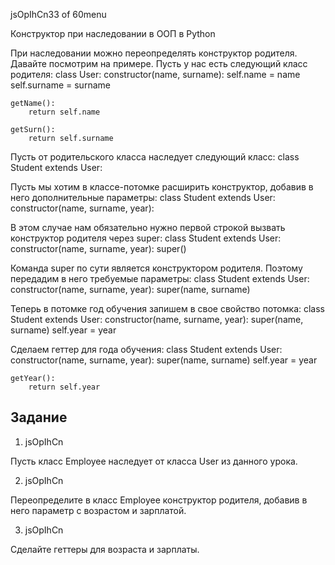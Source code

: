 
jsOpIhCn33 of 60menu

Конструктор при наследовании в ООП в Python

При наследовании можно переопределять конструктор родителя. Давайте посмотрим на примере. Пусть у нас есть следующий класс родителя:
class User:
	constructor(name, surname):
		self.name = name 
		self.surname = surname 
	
	
	getName():
		return self.name 
	
	getSurn():
		return self.surname 
	


Пусть от родительского класса наследует следующий класс:
class Student extends User:
	


Пусть мы хотим в классе-потомке расширить конструктор, добавив в него дополнительные параметры:
class Student extends User:
	constructor(name, surname, year):
		
	


В этом случае нам обязательно нужно первой строкой вызвать конструктор родителя через super:
class Student extends User:
	constructor(name, surname, year):
		super() 
	


Команда super по сути является конструктором родителя. Поэтому передадим в него требуемые параметры:
class Student extends User:
	constructor(name, surname, year):
		super(name, surname) 
	


Теперь в потомке год обучения запишем в свое свойство потомка:
class Student extends User:
	constructor(name, surname, year):
		super(name, surname) 
		self.year = year 
	


Сделаем геттер для года обучения:
class Student extends User:
	constructor(name, surname, year):
		super(name, surname) 
		self.year = year 
	
	
	getYear():
		return self.year 
	


## Задание

1. jsOpIhCn

Пусть класс Employee наследует от класса User из данного урока.

2. jsOpIhCn

Переопределите в класс Employee конструктор родителя, добавив в него параметр с возрастом и зарплатой.

3. jsOpIhCn

Сделайте геттеры для возраста и зарплаты.


